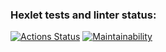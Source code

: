 ### Hexlet tests and linter status:
[![Actions Status](https://github.com/prvmjsky/java-project-61/actions/workflows/hexlet-check.yml/badge.svg)](https://github.com/prvmjsky/java-project-61/actions)
[![Maintainability](https://api.codeclimate.com/v1/badges/607d449d4c93834a7de5/maintainability)](https://codeclimate.com/github/prvmjsky/java-project-61/maintainability)
